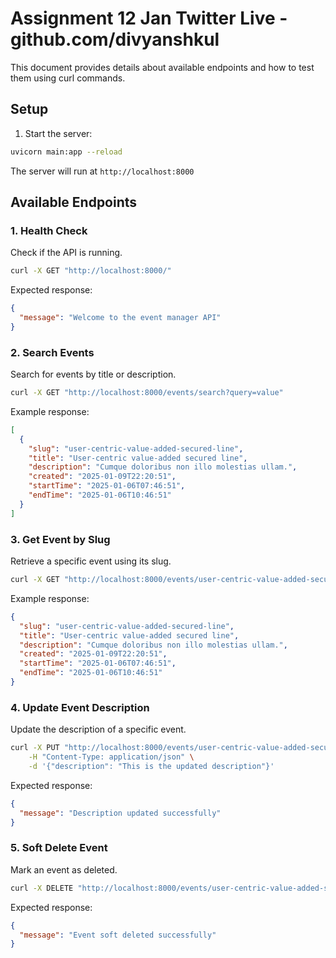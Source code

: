 # Assignment 12 Jan Twitter Live - github.com/divyanshkul

This document provides details about available endpoints and how to test them using curl commands.

## Setup

1. Start the server:

```bash
uvicorn main:app --reload
```

The server will run at `http://localhost:8000`

## Available Endpoints

### 1. Health Check

Check if the API is running.

```bash
curl -X GET "http://localhost:8000/"
```

Expected response:

```json
{
  "message": "Welcome to the event manager API"
}
```

### 2. Search Events

Search for events by title or description.

```bash
curl -X GET "http://localhost:8000/events/search?query=value"
```

Example response:

```json
[
  {
    "slug": "user-centric-value-added-secured-line",
    "title": "User-centric value-added secured line",
    "description": "Cumque doloribus non illo molestias ullam.",
    "created": "2025-01-09T22:20:51",
    "startTime": "2025-01-06T07:46:51",
    "endTime": "2025-01-06T10:46:51"
  }
]
```

### 3. Get Event by Slug

Retrieve a specific event using its slug.

```bash
curl -X GET "http://localhost:8000/events/user-centric-value-added-secured-line"
```

Example response:

```json
{
  "slug": "user-centric-value-added-secured-line",
  "title": "User-centric value-added secured line",
  "description": "Cumque doloribus non illo molestias ullam.",
  "created": "2025-01-09T22:20:51",
  "startTime": "2025-01-06T07:46:51",
  "endTime": "2025-01-06T10:46:51"
}
```

### 4. Update Event Description

Update the description of a specific event.

```bash
curl -X PUT "http://localhost:8000/events/user-centric-value-added-secured-line/description" \
    -H "Content-Type: application/json" \
    -d '{"description": "This is the updated description"}'
```

Expected response:

```json
{
  "message": "Description updated successfully"
}
```

### 5. Soft Delete Event

Mark an event as deleted.

```bash
curl -X DELETE "http://localhost:8000/events/user-centric-value-added-secured-line"
```

Expected response:

```json
{
  "message": "Event soft deleted successfully"
}
```
